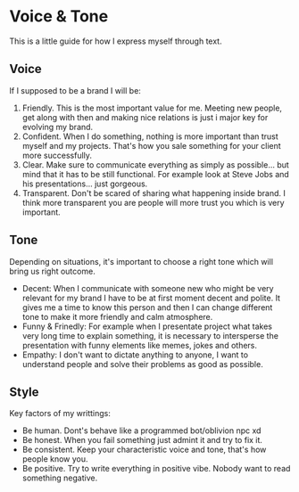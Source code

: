 # Voice & Tone

This is a little guide for how I express myself through text.

## Voice

If I supposed to be a brand I will be:

1. Friendly. This is the most important value for me. Meeting new people, get along with then and making nice relations is just i major key for evolving my brand.
2. Confident. When I do something, nothing is more important than trust myself and my projects. That's how you sale something for your client more successfully.
3. Clear. Make sure to communicate everything as simply as possible... but mind that it has to be still functional. For example look at Steve Jobs and his presentations... just gorgeous.
4. Transparent. Don't be scared of sharing what happening inside brand. I think more transparent you are people will more trust you which is very important.

## Tone

Depending on situations, it's important to choose a right tone which will bring us right outcome. 

- Decent: When I communicate with someone new who might be very relevant for my brand I have to be at first moment decent and polite. It gives me a time to know this person and then I can change different tone to make it more friendly and calm atmosphere. 
- Funny & Frinedly: For example when I presentate project what takes very long time to explain something, it is necessary to intersperse the presentation with funny elements like memes, jokes and others.
- Empathy: I don't want to dictate anything to anyone, I want to understand people and solve their problems as good as possible.

## Style

Key factors of my writtings:

- Be human. Dont's behave like a programmed bot/oblivion npc xd
- Be honest. When you fail something just admint it and try to fix it. 
- Be consistent. Keep your characteristic voice and tone, that's how people know you.
- Be positive. Try to write everything in positive vibe. Nobody want to read something negative.
